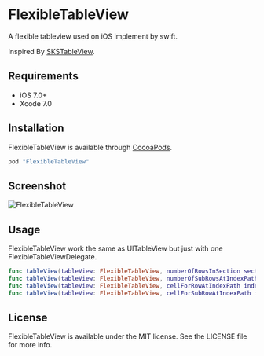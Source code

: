 # FlexibleTableView

A flexible tableview used on iOS implement by swift.

Inspired By [SKSTableView](https://github.com/sakkaras/SKSTableView).

## Requirements
- iOS 7.0+
- Xcode 7.0

## Installation

FlexibleTableView is available through [CocoaPods](http://cocoapods.org).

```ruby
pod "FlexibleTableView"
```

## Screenshot
![FlexibleTableView](Screenshot.gif)

## Usage

FlexibleTableView work the same as UITableView but just with one FlexibleTableViewDelegate.

```swift
func tableView(tableView: FlexibleTableView, numberOfRowsInSection section: Int) -> Int
func tableView(tableView: FlexibleTableView, numberOfSubRowsAtIndexPath indexPath: NSIndexPath) -> Int
func tableView(tableView: FlexibleTableView, cellForRowAtIndexPath indexPath: NSIndexPath) -> FlexibleTableViewCell
func tableView(tableView: FlexibleTableView, cellForSubRowAtIndexPath indexPath: FlexibleIndexPath) -> UITableViewCell
```

## License

FlexibleTableView is available under the MIT license. See the LICENSE file for more info.
